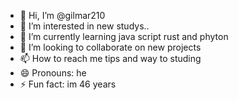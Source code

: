 - 👋 Hi, I’m @gilmar210
- 👀 I’m interested in new studys..
- 🌱 I’m currently learning java script rust and phyton
- 💞️ I’m looking to collaborate on new projects
- 📫 How to reach me tips and way to studing
- 😄 Pronouns: he 
- ⚡ Fun fact: im 46 years

<!---
gilmar210/gilmar210 is a ✨ special ✨ repository because its `README.md` (this file) appears on your GitHub profile.
You can click the Preview link to take a look at your changes.
--->

